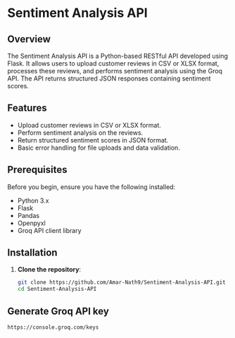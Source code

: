 
# Sentiment Analysis API

## Overview

The Sentiment Analysis API is a Python-based RESTful API developed using Flask. It allows users to upload customer reviews in CSV or XLSX format, processes these reviews, and performs sentiment analysis using the Groq API. The API returns structured JSON responses containing sentiment scores.

## Features

- Upload customer reviews in CSV or XLSX format.
- Perform sentiment analysis on the reviews.
- Return structured sentiment scores in JSON format.
- Basic error handling for file uploads and data validation.

## Prerequisites

Before you begin, ensure you have the following installed:

- Python 3.x
- Flask
- Pandas
- Openpyxl
- Groq API client library

## Installation

1. **Clone the repository**:

   ```bash
   git clone https://github.com/Amar-Nath9/Sentiment-Analysis-API.git
   cd Sentiment-Analysis-API
## Generate Groq API key

```bash
https://console.groq.com/keys
